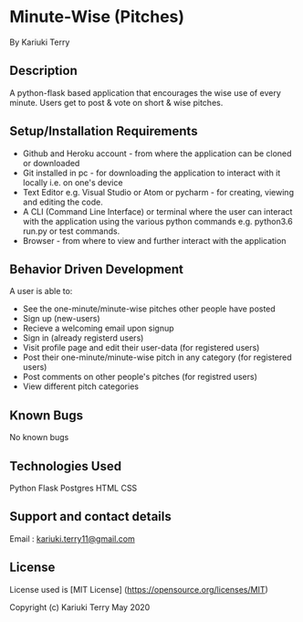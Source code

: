 # Minute-Wise (Pitches)
By Kariuki Terry

## Description
A python-flask based application that encourages the wise use of every minute. Users get to post & vote on short & wise pitches.

## Setup/Installation Requirements
- Github and Heroku account - from where the application can be cloned or downloaded
- Git installed in pc - for downloading the application to interact with it locally i.e. on one's device
- Text Editor e.g. Visual Studio or Atom or pycharm - for creating, viewing and editing the code.
- A CLI (Command Line Interface) or terminal where the user can interact with the application using the various python commands e.g. python3.6 run.py or test commands.
- Browser - from where to view and further interact with the application

## Behavior Driven Development
A user is able to:
- See the one-minute/minute-wise pitches other people have posted
- Sign up (new-users)
- Recieve a welcoming email upon signup
- Sign in (already registerd users)
- Visit profile page and edit their user-data (for registered users)
- Post their one-minute/minute-wise pitch in any category (for registered users)
- Post comments on other people's pitches (for registred users)
- View different pitch categories

## Known Bugs
No known bugs

## Technologies Used
Python
Flask
Postgres
HTML
CSS
## Support and contact details
Email : kariuki.terry11@gmail.com

## License
License used is [MIT License] (https://opensource.org/licenses/MIT)

Copyright (c) Kariuki Terry May 2020